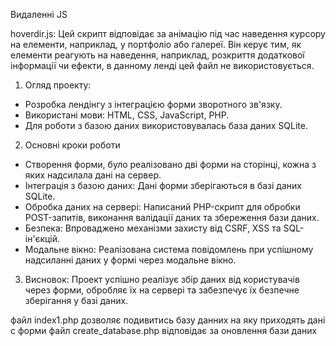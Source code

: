 Видаленні JS

hoverdir.js: Цей скрипт відповідає за анімацію під час наведення курсору на елементи, наприклад, у портфоліо або галереї. Він керує тим, як елементи реагують на наведення, наприклад, розкриття додаткової інформації чи ефекти, в данному ленді цей файл не використовується.

1. Огляд проекту:
 - Розробка лендінгу з інтеграцією форми зворотного зв'язку.
 - Використані мови: HTML, CSS, JavaScript, PHP.
 - Для роботи з базою даних використовувалась база даних SQLite.
2. Основні кроки роботи
 - Створення форми, було реалізовано дві форми на сторінці, кожна з яких надсилала дані на сервер.
 - Інтеграція з базою даних: Дані форми зберігаються в базі даних SQLite.
 - Обробка даних на сервері: Написаний PHP-скрипт для обробки POST-запитів, виконання валідації даних та збереження бази даних.
 - Безпека: Впроваджено механізми захисту від CSRF, XSS та SQL-ін'єкцій.
 - Модальне вікно: Реалізована система повідомлень при успішному надсиланні даних у формі через модальне вікно.
3. Висновок:
 Проект успішно реалізує збір даних від користувачів через форми, обробляє їх на сервері та забезпечує їх безпечне зберігання у базі даних.


файл index1.php дозволяє подивитись базу данних на яку приходять дані с форми
файл create_database.php відповідає за оновлення бази даних

